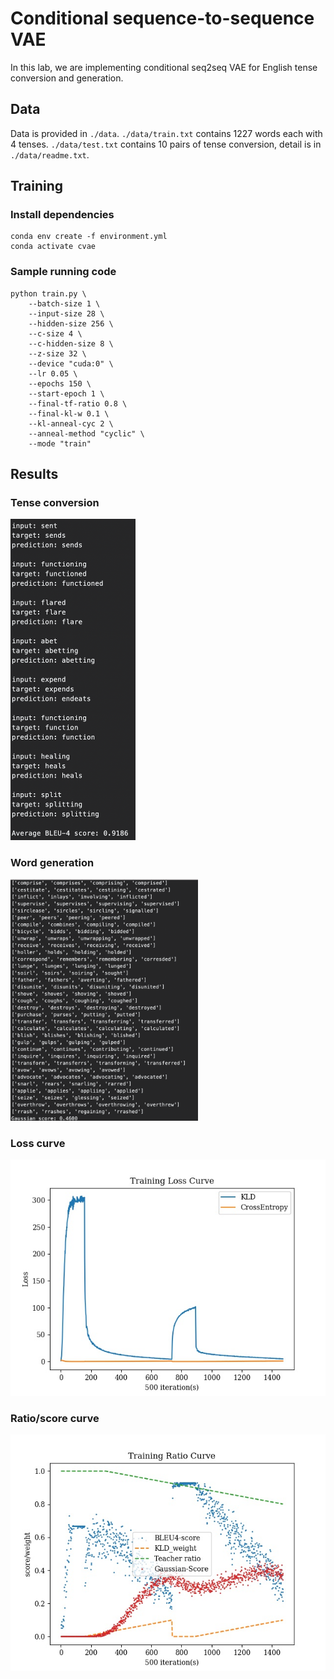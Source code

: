 # Conditional sequence-to-sequence VAE

In this lab, we are implementing conditional seq2seq VAE for English tense conversion and generation.

## Data
Data is provided in `./data`. `./data/train.txt` contains 1227 words each with 4 tenses. `./data/test.txt` contains 10 pairs of tense conversion, detail is in `./data/readme.txt`.

## Training

### Install dependencies

```
conda env create -f environment.yml
conda activate cvae
```

### Sample running code

```
python train.py \
    --batch-size 1 \
    --input-size 28 \
    --hidden-size 256 \
    --c-size 4 \
    --c-hidden-size 8 \
    --z-size 32 \
    --device "cuda:0" \
    --lr 0.05 \
    --epochs 150 \
    --start-epoch 1 \
    --final-tf-ratio 0.8 \
    --final-kl-w 0.1 \
    --kl-anneal-cyc 2 \
    --anneal-method "cyclic" \
    --mode "train"
```

## Results

### Tense conversion
<img src="./results/cyclic/cyclic_bleu.png" width="200">

### Word generation
<img src="./results/cyclic/cyclic_gauss.png" width="300">

### Loss curve
<img src="./results/cyclic/cyclic_loss.jpg">

### Ratio/score curve
<img src="./results/cyclic/cyclic_ratio.jpg">